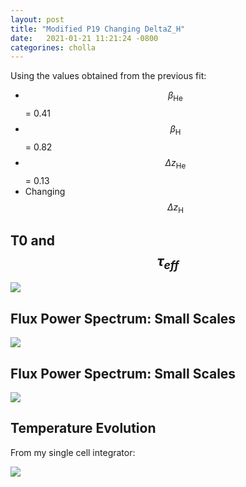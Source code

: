 ```yaml
---
layout: post
title: "Modified P19 Changing DeltaZ_H"
date:   2021-01-21 11:21:24 -0800
categorines: cholla
---
```


Using the values obtained from the previous fit:

- $$\beta_{\mathrm{He}}$$ = 0.41 
- $$\beta_{\mathrm{H}}$$ = 0.82
- $$\Delta z_{\mathrm{He}}$$ = 0.13 
- Changing $$\Delta z_{\mathrm{H}}$$  


## T0 and $$\tau_{eff}$$

<img src="{{ site.url }}assets/images/fig_T0_tau_P10_Mod_0.png">




## Flux Power Spectrum: Small Scales

<img src="{{ site.url }}assets/images/flux_ps_grid_small_P10_Mod_0.png">


## Flux Power Spectrum: Small Scales

<img src="{{ site.url }}assets/images/flux_ps_grid_large_P10_Mod_0.png">
 


## Temperature Evolution

From my single cell integrator:

<img src="{{ site.url }}assets/images/temp_evolution_mod_deltaZ_H.png">
